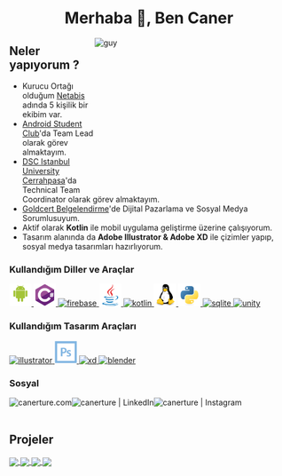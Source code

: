 <h1 align="center">Merhaba 👋, Ben Caner</h1>

<img align="right" height="270px" alt="guy" width="350" src="https://i.pinimg.com/originals/e4/26/70/e426702edf874b181aced1e2fa5c6cde.gif" /> </a>

<h2 align="left">Neler yapıyorum ?</h2>

* Kurucu Ortağı olduğum [Netabis](https://play.google.com/store/apps/dev?id=9166779984501256088) adında 5 kişilik bir ekibim var. 
* [Android Student Club](https://www.linkedin.com/company/android-student-club/)'da Team Lead olarak görev almaktayım.
* [DSC Istanbul University Cerrahpasa](https://www.linkedin.com/company/dsciuc)'da Technical Team Coordinator olarak görev almaktayım.
* [Goldcert Belgelendirme](https://www.linkedin.com/company/goldcertcomtr/)'de Dijital Pazarlama ve Sosyal Medya Sorumlusuyum.
* Aktif olarak **Kotlin** ile mobil uygulama geliştirme üzerine çalışıyorum.
* Tasarım alanında da **Adobe Illustrator & Adobe XD** ile çizimler yapıp, sosyal medya tasarımları hazırlıyorum.

<h3 align="left">Kullandığım Diller ve Araçlar</h3>
<p align="left"> <a href="https://developer.android.com" target="_blank"> <img src="https://raw.githubusercontent.com/devicons/devicon/master/icons/android/android-original-wordmark.svg" alt="android" width="40" height="40"/> </a>  <a href="https://www.w3schools.com/cs/" target="_blank"> <img src="https://raw.githubusercontent.com/devicons/devicon/master/icons/csharp/csharp-original.svg" alt="csharp" width="40" height="40"/> </a> <a href="https://firebase.google.com/" target="_blank"> <img src="https://www.vectorlogo.zone/logos/firebase/firebase-icon.svg" alt="firebase" width="40" height="40"/> </a>  <a href="https://www.java.com" target="_blank"> <img src="https://raw.githubusercontent.com/devicons/devicon/master/icons/java/java-original.svg" alt="java" width="40" height="40"/> </a> <a href="https://kotlinlang.org" target="_blank"> <img src="https://www.vectorlogo.zone/logos/kotlinlang/kotlinlang-icon.svg" alt="kotlin" width="40" height="40"/> </a> <a href="https://www.linux.org/" target="_blank"> <img src="https://raw.githubusercontent.com/devicons/devicon/master/icons/linux/linux-original.svg" alt="linux" width="40" height="40"/> </a> <a href="https://www.python.org" target="_blank"> <img src="https://raw.githubusercontent.com/devicons/devicon/master/icons/python/python-original.svg" alt="python" width="40" height="40"/> </a> <a href="https://www.sqlite.org/" target="_blank"> <img src="https://www.vectorlogo.zone/logos/sqlite/sqlite-icon.svg" alt="sqlite" width="40" height="40"/> </a> <a href="https://unity.com/" target="_blank"> <img src="https://www.vectorlogo.zone/logos/unity3d/unity3d-icon.svg" alt="unity" width="40" height="40"/> </a> 

<h3 align="left">Kullandığım Tasarım Araçları</h3>
<p align="left"> <a href="https://www.adobe.com/in/products/illustrator.html" target="_blank"> <img src="https://www.vectorlogo.zone/logos/adobe_illustrator/adobe_illustrator-icon.svg" alt="illustrator" width="40" height="40"/> </a> <a href="https://www.photoshop.com/en" target="_blank"> <img src="https://raw.githubusercontent.com/devicons/devicon/master/icons/photoshop/photoshop-line.svg" alt="photoshop" width="40" height="40"/> </a> <a href="https://www.adobe.com/products/xd.html" target="_blank"> <img src="https://cdn.worldvectorlogo.com/logos/adobe-xd.svg" alt="xd" width="40" height="40"/> </a> <a href="https://www.blender.org/" target="_blank"> <img src="https://download.blender.org/branding/community/blender_community_badge_white.svg" alt="blender" width="40" height="40"/> </a> </p>

<h3 align="left">Sosyal</h3>

[<img align="left" alt="canerture.com" height="30px" src="https://image.flaticon.com/icons/png/512/876/876610.png" />][website]
[<img align="left" alt="canerture | LinkedIn" height="30px" src="https://www.flaticon.com/svg/static/icons/svg/725/725337.svg"/>][linkedin]
[<img align="left" alt="canerture | Instagram" height="30px" src="https://image.flaticon.com/icons/svg/725/725278.svg" />][instagram]

[website]: http://canerture.com/
[instagram]: https://www.instagram.com/cnrture/
[linkedin]: https://www.linkedin.com/in/cnrture/

</br>
</br>

<h2 align="left">Projeler</h2>

<a href="https://github.com/cnrture/JetpackCompose-NumberPredictionApp">
  <img align="center" src="https://github-readme-stats.vercel.app/api/pin/?username=cnrture&repo=JetpackCompose-NumberPredictionApp&theme=tokyonight" />
</a>

<a href="https://github.com/cnrture/InstagramCloneApp">
  <img align="center" src="https://github-readme-stats.vercel.app/api/pin/?username=cnrture&repo=InstagramCloneApp&theme=tokyonight" />
</a>

<a href="https://github.com/cnrture/EngelliArabaOyunu">
  <img align="center" src="https://github-readme-stats.vercel.app/api/pin/?username=cnrture&repo=EngelliArabaOyunu&theme=tokyonight" />
</a>

<a href="https://github.com/cnrture/AAGameClone">
  <img align="center" src="https://github-readme-stats.vercel.app/api/pin/?username=cnrture&repo=AAGameClone&theme=tokyonight" />
</a>
